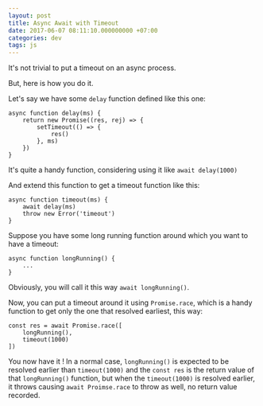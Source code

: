 ```yaml
---
layout: post
title: Async Await with Timeout
date: 2017-06-07 08:11:10.000000000 +07:00
categories: dev
tags: js
---
```

It's not trivial to put a timeout on an async process.

But, here is how you do it.

Let's say we have some `delay` function defined like this one:

```
async function delay(ms) {
    return new Promise((res, rej) => {
        setTimeout(() => {
            res()
        }, ms)
    })
}
```

It's quite a handy function, considering using it like `await delay(1000)`

And extend this function to get a timeout function like this:

```
async function timeout(ms) {
    await delay(ms)
    throw new Error('timeout')
}
```

Suppose you have some long running function around which you want to have a timeout:

```
async function longRunning() {
    ...
}
```

Obviously, you will call it this way `await longRunning()`.

Now, you can put a timeout around it using `Promise.race`, which is a handy function to get only the one that resolved earliest, this way:

```
const res = await Promise.race([
    longRunning(),
    timeout(1000)
])
```

You now have it ! In a normal case, `longRunning()` is expected to be resolved earlier than `timeout(1000)` and the `const res` is the return value of that `longRunning()` function, but when the `timeout(1000)` is resolved earlier, it throws causing `await Proimse.race` to throw as well, no return value recorded. 

